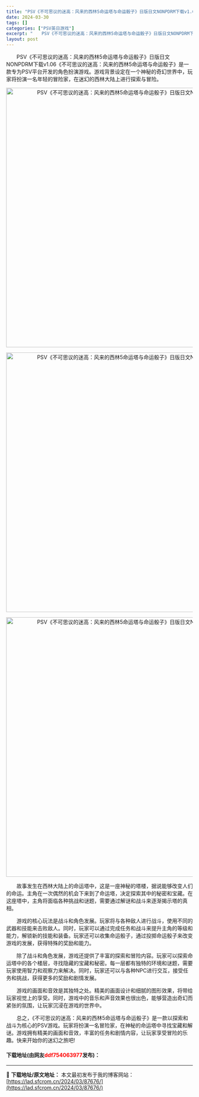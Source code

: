 ```yaml
---
title: "PSV《不可思议的迷高：风来的西林5命运塔与命运骰子》日版日文NONPDRM下载v1.06"
date: 2024-03-30
tags: []
categories: ["PSV英日游戏"]
excerpt: "　　PSV《不可思议的迷高：风来的西林5命运塔与命运骰子》日版日文NONPDRM下载v1.06《不可思议的迷高：风来的西林5命运塔与命运骰子》是一款专为PSV平台开发的角色扮演游戏。游戏背景设定在一个神秘的奇幻世界中，玩家将扮演一名年轻的冒险家，在迷幻的西林大陆上进行探索与冒险。 　　故事发生在西林&hellip;"
layout: post
---
```


 <p>　　PSV《不可思议的迷高：风来的西林5命运塔与命运骰子》日版日文NONPDRM下载v1.06《不可思议的迷高：风来的西林5命运塔与命运骰子》是一款专为PSV平台开发的角色扮演游戏。游戏背景设定在一个神秘的奇幻世界中，玩家将扮演一名年轻的冒险家，在迷幻的西林大陆上进行探索与冒险。</p> <p align="center"><img align="" border="0" src="https://lad.sfcrom.cn/wp-content/uploads/2024/03/20240330_660781345c477.webp" width="700" alt="PSV《不可思议的迷高：风来的西林5命运塔与命运骰子》日版日文NONPDRM下载v1.06" /></p> <p align="center"><img align="" border="0" src="https://lad.sfcrom.cn/wp-content/uploads/2024/03/20240330_660781351ffb0.webp" width="700" alt="PSV《不可思议的迷高：风来的西林5命运塔与命运骰子》日版日文NONPDRM下载v1.06" /></p> <p align="center"><img align="" border="0" src="https://lad.sfcrom.cn/wp-content/uploads/2024/03/20240330_66078135b77d1.webp" width="700" alt="PSV《不可思议的迷高：风来的西林5命运塔与命运骰子》日版日文NONPDRM下载v1.06" /></p> <p>　　故事发生在西林大陆上的命运塔中，这是一座神秘的塔楼，据说能够改变人们的命运。主角在一次偶然的机会下来到了命运塔，决定探索其中的秘密和宝藏。在这座塔中，主角将面临各种挑战和谜题，需要通过解谜和战斗来逐渐揭示塔的真相。</p> <p>　　游戏的核心玩法是战斗和角色发展。玩家将与各种敌人进行战斗，使用不同的武器和技能来击败敌人。同时，玩家可以通过完成任务和战斗来提升主角的等级和能力，解锁新的技能和装备。玩家还可以收集命运骰子，通过投掷命运骰子来改变游戏的发展，获得特殊的奖励和能力。</p> <p>　　除了战斗和角色发展，游戏还提供了丰富的探索和冒险内容。玩家可以探索命运塔中的各个楼层，寻找隐藏的宝藏和秘密。每一层都有独特的环境和谜题，需要玩家使用智力和观察力来解决。同时，玩家还可以与各种NPC进行交互，接受任务和挑战，获得更多的奖励和剧情发展。</p> <p>　　游戏的画面和音效是其独特之处。精美的画面设计和细腻的图形效果，将带给玩家视觉上的享受。同时，游戏中的音乐和声音效果也很出色，能够营造出奇幻而紧张的氛围，让玩家沉浸在游戏的世界中。</p> <p>　　总之，《不可思议的迷高：风来的西林5命运塔与命运骰子》是一款以探索和战斗为核心的PSV游戏。玩家将扮演一名冒险家，在神秘的命运塔中寻找宝藏和解谜。游戏拥有精美的画面和音效，丰富的任务和剧情内容，让玩家享受冒险的乐趣。快来开始你的迷幻之旅吧!</p> <p><h4>下载地址(由网友<font color="red">ddf754063977</font>发布)：</h4></p> 

---
📖 **下载地址/原文地址：** 本文最初发布于我的博客网站：[https://lad.sfcrom.cn/2024/03/87676/](https://lad.sfcrom.cn/2024/03/87676/)
